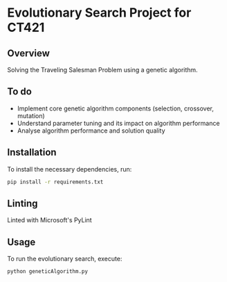 # Evolutionary Search Project for CT421

## Overview
Solving the Traveling Salesman Problem using a genetic algorithm.

## To do
- Implement core genetic algorithm components (selection, crossover, mutation)
- Understand parameter tuning and its impact on algorithm performance
- Analyse algorithm performance and solution quality


## Installation
To install the necessary dependencies, run:
```bash
pip install -r requirements.txt
```

## Linting
Linted with Microsoft's PyLint

## Usage
To run the evolutionary search, execute:
```bash
python geneticAlgorithm.py
```